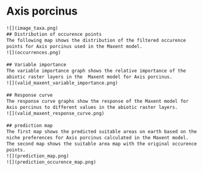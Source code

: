 # Axis porcinus 
    ![](image_taxa.png) 
    ## Distribution of occurence points 
    The following map shows the distribution of the filtered occurence points for Axis porcinus used in the Maxent model. 
    ![](occurrences.png)
    
    ## Variable importance 
    The variable importance graph shows the relative importance of the abiotic raster layers in the  Maxent model for Axis porcinus. 
    ![](valid_maxent_variable_importance.png)
    
    ## Response curve 
    The response curve graphs show the response of the Maxent model for Axis porcinus to different values in the abiotic raster layers. 
    ![](valid_maxent_response_curve.png)
    
    ## prediction map 
    The first map shows the predicted suitable areas on earth based on the niche preferences for Axis porcinus calculated in the Maxent model. The second map shows the suitable area map with the original occurence points. 
    ![](prediction_map.png)
    ![](prediction_occurence_map.png)
    
